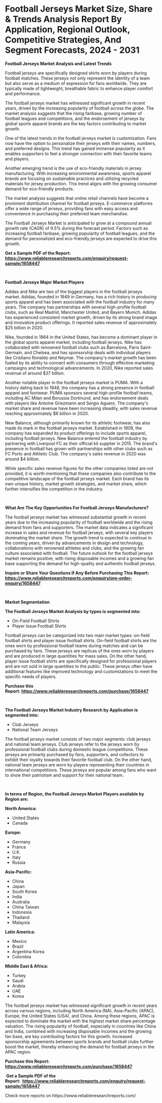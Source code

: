 <p><h1>Football Jerseys Market Size, Share & Trends Analysis Report By Application, Regional Outlook, Competitive Strategies, And Segment Forecasts, 2024 - 2031</h1></p><p><strong>Football Jerseys Market Analysis and Latest Trends</strong></p>
<p><p>Football jerseys are specifically designed shirts worn by players during football matches. These jerseys not only represent the identity of a team but also serve as a medium of expression for fans worldwide. They are typically made of lightweight, breathable fabric to enhance player comfort and performance.</p><p>The football jerseys market has witnessed significant growth in recent years, driven by the increasing popularity of football across the globe. The market analysis suggests that the rising fanbase, growing number of football leagues and competitions, and the endorsement of jerseys by global sports apparel brands are the key factors contributing to market growth.</p><p>One of the latest trends in the football jerseys market is customization. Fans now have the option to personalize their jerseys with their names, numbers, and preferred designs. This trend has gained immense popularity as it enables supporters to feel a stronger connection with their favorite teams and players.</p><p>Another emerging trend is the use of eco-friendly materials in jersey manufacturing. With increasing environmental awareness, sports apparel brands are focusing on sustainable practices and utilizing recycled materials for jersey production. This trend aligns with the growing consumer demand for eco-friendly products.</p><p>The market analysis suggests that online retail channels have become a prominent distribution channel for football jerseys. E-commerce platforms offer a wide range of jerseys, providing fans with easy access and convenience in purchasing their preferred team merchandise.</p><p>The Football Jerseys Market is anticipated to grow at a compound annual growth rate (CAGR) of 9.5% during the forecast period. Factors such as increasing football fanbase, growing popularity of football leagues, and the demand for personalized and eco-friendly jerseys are expected to drive this growth.</p></p>
<p><strong>Get a Sample PDF of the Report:&nbsp; <a href="https://www.reliableresearchreports.com/enquiry/request-sample/1658447">https://www.reliableresearchreports.com/enquiry/request-sample/1658447</a></strong></p>
<p>&nbsp;</p>
<p><strong>Football Jerseys Major Market Players</strong></p>
<p><p>Adidas and Nike are two of the biggest players in the football jerseys market. Adidas, founded in 1949 in Germany, has a rich history in producing sports apparel and has been associated with the football industry for many years. The company has partnerships with several high-profile football clubs, such as Real Madrid, Manchester United, and Bayern Munich. Adidas has experienced consistent market growth, driven by its strong brand image and innovative product offerings. It reported sales revenue of approximately $25 billion in 2020.</p><p>Nike, founded in 1964 in the United States, has become a dominant player in the global sports apparel market, including football jerseys. Nike has collaborated with renowned football clubs such as Barcelona, Paris Saint-Germain, and Chelsea, and has sponsorship deals with individual players like Cristiano Ronaldo and Neymar. The company's market growth has been fueled by its ability to connect with consumers through effective marketing campaigns and technological advancements. In 2020, Nike reported sales revenue of around $37 billion.</p><p>Another notable player in the football jerseys market is PUMA. With a history dating back to 1948, the company has a strong presence in football apparel and footwear. PUMA sponsors several high-profile football teams, including AC Milan and Borussia Dortmund, and has endorsement deals with players like Antoine Griezmann and Sergio Aguero. The company's market share and revenue have been increasing steadily, with sales revenue reaching approximately $6 billion in 2020.</p><p>New Balance, although primarily known for its athletic footwear, has also made its mark in the football jerseys market. Established in 1906, the company has expanded its product offerings to include sports apparel, including football jerseys. New Balance entered the football industry by partnering with Liverpool FC as their official kit supplier in 2015. The brand's presence in football has grown with partnerships with other clubs such as FC Porto and Athletic Club. The company's sales revenue in 2020 was around $4 billion.</p><p>While specific sales revenue figures for the other companies listed are not provided, it is worth mentioning that these companies also contribute to the competitive landscape of the football jerseys market. Each brand has its own unique history, market growth strategies, and market share, which further intensifies the competition in the industry.</p></p>
<p>&nbsp;</p>
<p><strong>What Are The Key Opportunities For Football Jerseys Manufacturers?</strong></p>
<p><p>The football jerseys market has witnessed substantial growth in recent years due to the increasing popularity of football worldwide and the rising demand from fans and supporters. The market data indicates a significant increase in sales and revenue for football jerseys, with several key players dominating the market share. The growth trend is expected to continue in the coming years, driven by advancements in design and technology, collaborations with renowned athletes and clubs, and the growing fan culture associated with football. The future outlook for the football jerseys market remains positive, with rising disposable incomes and a growing fan base supporting the demand for high-quality and authentic football jerseys.</p></p>
<p><strong>Inquire or Share Your Questions If Any Before Purchasing This Report: <a href="https://www.reliableresearchreports.com/enquiry/pre-order-enquiry/1658447">https://www.reliableresearchreports.com/enquiry/pre-order-enquiry/1658447</a></strong></p>
<p>&nbsp;</p>
<p><strong>Market Segmentation</strong></p>
<p><strong>The Football Jerseys Market Analysis by types is segmented into:</strong></p>
<p><ul><li>On-Field Football Shirts</li><li>Player Issue Football Shirts</li></ul></p>
<p><p>Football jerseys can be categorized into two main market types: on-field football shirts and player issue football shirts. On-field football shirts are the ones worn by professional football teams during matches and can be purchased by fans. These jerseys are replicas of the ones worn by players and are produced in large quantities for mass sales. On the other hand, player issue football shirts are specifically designed for professional players and are not sold in large quantities to the public. These jerseys often have additional features like improved technology and customizations to meet the specific needs of players.</p></p>
<p><strong>Purchase this Report:&nbsp;<a href="https://www.reliableresearchreports.com/purchase/1658447">https://www.reliableresearchreports.com/purchase/1658447</a></strong></p>
<p>&nbsp;</p>
<p><strong>The Football Jerseys Market Industry Research by Application is segmented into:</strong></p>
<p><ul><li>Club Jerseys</li><li>National Team Jerseys</li></ul></p>
<p><p>The football jerseys market consists of two major segments: club jerseys and national team jerseys. Club jerseys refer to the jerseys worn by professional football clubs during domestic league competitions. These jerseys are primarily purchased by fans, supporters, and collectors to exhibit their loyalty towards their favorite football club. On the other hand, national team jerseys are worn by players representing their countries in international competitions. These jerseys are popular among fans who want to show their patriotism and support for their national team.</p></p>
<p>&nbsp;</p>
<p><strong>In terms of Region, the Football Jerseys Market Players available by Region are:</strong></p>
<p>
    <p> <strong> North America: </strong>
        <ul>
            <li>United States</li>
            <li>Canada</li>
        </ul>
        </p> 
    <p> <strong> Europe: </strong>
        <ul>
            <li>Germany</li>
            <li>France</li>
            <li>U.K.</li>
            <li>Italy</li>
            <li>Russia</li>
        </ul>
        </p> 
    <p> <strong> Asia-Pacific: </strong>
        <ul>
            <li>China</li>
            <li>Japan</li>
            <li>South Korea</li>
            <li>India</li>
            <li>Australia</li>
            <li>China Taiwan</li>
            <li>Indonesia</li>
            <li>Thailand</li>
            <li>Malaysia</li>
        </ul>
        </p> 
    <p> <strong> Latin America: </strong>
        <ul>
            <li>Mexico</li>
            <li>Brazil</li>
            <li>Argentina Korea</li>
            <li>Colombia</li>
        </ul>
        </p> 
    <p> <strong> Middle East & Africa: </strong>
        <ul>
            <li>Turkey</li>
            <li>Saudi</li>
            <li>Arabia</li>
            <li>UAE</li>
            <li>Korea</li>
        </ul>
    </p>
    </p>
<p><p>The football jerseys market has witnessed significant growth in recent years across various regions, including North America (NA), Asia-Pacific (APAC), Europe, the United States (USA), and China. Among these regions, APAC is expected to dominate the market with the highest market share percentage valuation. The rising popularity of football, especially in countries like China and India, combined with increasing disposable incomes and the growing fan base, are key contributing factors for this growth. Increased sponsorship agreements between sports brands and football clubs further boost the market, thereby enhancing the demand for football jerseys in the APAC region.</p></p>
<p><strong>Purchase this Report: <a href="https://www.reliableresearchreports.com/purchase/1658447">https://www.reliableresearchreports.com/purchase/1658447</a></strong></p>
<p>&nbsp;<strong>Get a Sample PDF of the Report:&nbsp;&nbsp;<a href="https://www.reliableresearchreports.com/enquiry/request-sample/1658447">https://www.reliableresearchreports.com/enquiry/request-sample/1658447</a></strong></p>
<p><strong></strong></p>
<p>Check more reports on https://www.reliableresearchreports.com/</p>
